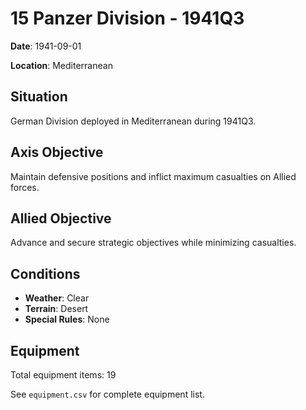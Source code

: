 # 15 Panzer Division - 1941Q3

**Date**: 1941-09-01

**Location**: Mediterranean

## Situation

German Division deployed in Mediterranean during 1941Q3.

## Axis Objective

Maintain defensive positions and inflict maximum casualties on Allied forces.

## Allied Objective

Advance and secure strategic objectives while minimizing casualties.

## Conditions

- **Weather**: Clear
- **Terrain**: Desert
- **Special Rules**: None

## Equipment

Total equipment items: 19

See `equipment.csv` for complete equipment list.
